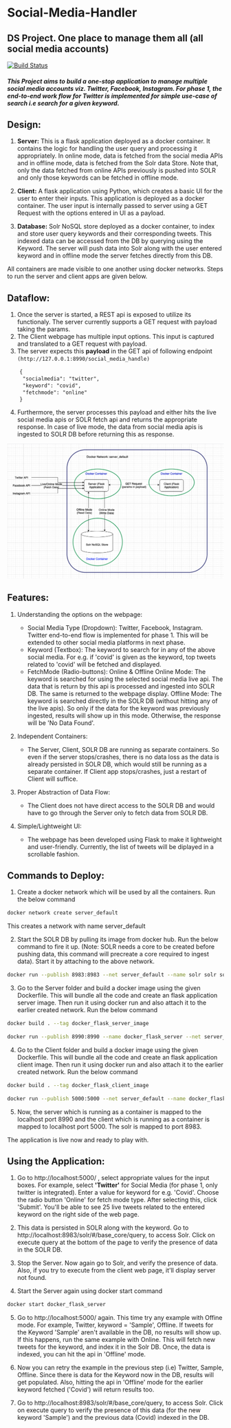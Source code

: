 # Social-Media-Handler
## DS Project. One place to manage them all (all social media accounts)

[![Build Status](https://travis-ci.org/joemccann/dillinger.svg?branch=master)](https://travis-ci.org/joemccann/dillinger)

##### This Project aims to build a one-stop application to manage multiple social media accounts viz. Twitter, Facebook, Instagram. For phase 1, the end-to-end work flow for Twitter is implemented for simple use-case of search i.e search for a given keyword.

## **Design:**

 1. **Server:** This is a flask application deployed as a docker container. It contains the logic for handling the user query and processing it appropriately. In online mode, data is fetched from the social media APIs and in offline mode, data is fetched from the Solr data Store. Note that, only the data fetched from online APIs previously is pushed into SOLR and only those keywords can be fetched in offline mode.

 2. **Client:** A flask application using Python, which creates a basic UI for the user to enter their inputs. This application is deployed as a docker container. The user input is internally passed to server using a GET Request with the options entered in UI as a payload.

 3. **Database:** Solr NoSQL store deployed as a docker container, to index and store user query keywords and their corresponding tweets. This indexed data can be accessed from the DB by querying using the Keyword. The server will push data into Solr along with the user entered keyword and in offline mode the server fetches directly from this DB.

All containers are made visible to one another using docker networks. Steps to run the server and client apps are given below.


## **Dataflow:**

1. Once the server is started, a REST api is exposed to utilize its functionaly. The server currently supports a GET request with payload taking the params.
2. The Client webpage has multiple input options. This input is captured and translated to a GET request with payload. 
3. The server expects this **payload** in the GET api of following endpoint ```(http://127.0.0.1:8990/social_media_handle)```
```
    {
     "socialmedia": "twitter",
     "keyword": "covid",
     "fetchmode": "online"
    }
```
4. Furthermore, the server processes this payload and either hits the live social media apis or SOLR fetch api and returns the appropriate response. In case of live mode, the data from social media apis is ingested to SOLR DB before returning this as response.


![DS Architecture](https://github.com/vishwas-n/Social-Media-Handler/blob/main/DS%20Architecture.png)

## **Features:**

1. Understanding the options on the webpage:
     - Social Media Type (Dropdown): Twitter, Facebook, Instagram. Twitter end-to-end flow is implemented for phase 1. This will be extended to other social media platforms in next phase.
     - Keyword (Textbox): The keyword to search for in any of the above social media. For e.g. if 'covid' is given as the keyword, top tweets related to 'covid' will be fetched and displayed.
     - FetchMode (Radio-buttons): Online & Offline
           Online Mode: The keyword is searched for using the selected social media live api. The data that is return by this api is processed and ingested into SOLR DB. The same is returned to the webpage display.
           Offline Mode: The keyword is searched directly in the SOLR DB (without hitting any of the live apis). So only if the data for the keyword was previously ingested, results will show up in this mode. Otherwise, the response will be 'No Data Found'.
       
2. Independent Containers:
     - The Server, Client, SOLR DB are running as separate containers. So even if the server stops/crashes, there is no data loss as the data is already persisted in SOLR DB, which would still be running as a separate container. If Client app stops/crashes, just a restart of Client will suffice.

3. Proper Abstraction of Data Flow:
     - The Client does not have direct access to the SOLR DB and would have to go through the Server only to fetch data from SOLR DB.

4. Simple/Lightweight UI:
     - The webpage has been developed using Flask to make it lightweight and user-friendly. Currently, the list of tweets will be diplayed in a scrollable fashion.


## **Commands to Deploy:**

1) Create a docker network which will be used by all the containers. Run the below command 
```sh
docker network create server_default
```
   This creates a network with name server_default
   
   
2) Start the SOLR DB by pulling its image from docker hub. Run the below command to fire it up. (Note: SOLR needs a core to be created before pushing data, this command will precreate a core required to ingest data). Start it by attaching to the above network.
```sh
docker run --publish 8983:8983 --net server_default --name solr solr solr-precreate base_core
```

3) Go to the Server folder and build a docker image using the given Dockerfile. This will bundle all the code and create an flask application server image. Then run it using docker run and also attach it to the earlier created network. Run the below command
```sh
docker build . --tag docker_flask_server_image
```
```sh
docker run --publish 8990:8990 --name docker_flask_server --net server_default docker_flask_server_image
```

4) Go to the Client folder and build a docker image using the given Dockerfile. This will bundle all the code and create an flask application client image. Then run it using docker run and also attach it to the earlier created network. Run the below command
```sh
docker build . --tag docker_flask_client_image
```
```sh
docker run --publish 5000:5000 --net server_default --name docker_flask_client docker_flask_client_image
```

5) Now, the server which is running as a container is mapped to the localhost port 8990 and the client which is running as a container is mapped to localhost port 5000. The solr is mapped to port 8983. 

The application is live now and ready to play with.



## **Using the Application:**

1) Go to http://localhost:5000/ , select appropriate values for the input boxes. For example, select **'Twitter'** for Social Media (for phase 1, only twitter is integrated). Enter a value for keyword for e.g. 'Covid'. Choose the radio button 'Online' for fetch mode type. After selecting this, click 'Submit'. You'll be able to see 25 live tweets related to the entered keyword on the right side of the web page.

2) This data is persisted in SOLR along with the keyword. Go to http://localhost:8983/solr/#/base_core/query, to access Solr. Click on execute query at the bottom of the page to verify the presence of data in the SOLR DB.

3) Stop the Server. Now again go to Solr, and verify the presence of data. Also, if you try to execute from the client web page, it'll display server not found.

4) Start the Server again using docker start command
```sh
docker start docker_flask_server
```

5) Go to http://localhost:5000/ again. This time try any example with Offine mode. For example, Twitter, keyword = 'Sample', Offline. If tweets for the Keyword 'Sample' aren't available in the DB, no results will show up. If this happens, run the same example with Online. This will fetch new tweets for the keyword, and index it in the Solr DB. Once, the data is indexed, you can hit the api in 'Offline' mode. 

6) Now you can retry the example in the previous step (i.e) Twitter, Sample, Offline. Since there is data for the Keyword now in the DB, results will get populated. Also, hitting the api in 'Offline' mode for the earlier keyword fetched ('Covid') will return results too.
 
7) Go to http://localhost:8983/solr/#/base_core/query, to access Solr. Click on execute query to verify the presence of this data (for the new keyword 'Sample') and the previous data (Covid) indexed in the DB.
